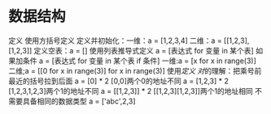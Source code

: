 数据结构
===

定义
  使用方括号定义
    定义并初始化：一维：a = [1,2,3,4] 二维：a = [[1,2,3],[1,2,3]]
    定义空表：a = []
  使用列表推导式定义
    a = [表达式 for 变量 in 某个表]
    如果加条件 a = [表达式 for 变量 in 某个表 if 条件]
    一维:a = [x for x in range(3)]
    二维;a = [[0 for x in range(3)] for x in range(3)]
  使用*定义
    对*的理解：把乘号前最近的括号拉到后面
    a = [0] * 2         [0,0]两个0的地址不同
    a = [1,2,3] * 2     [1,2,3,1,2,3]两个1的地址不同
    a = [[1,2,3]] * 2   [[1,2,3][1,2,3]]两个1的地址相同
  不需要具备相同的数据类型
    a = ['abc',2,3]
